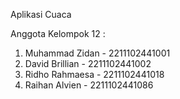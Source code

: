 Aplikasi Cuaca 


Anggota Kelompok 12 :
1. Muhammad Zidan - 2211102441001
2. David Brillian - 2211102441002
3. Ridho Rahmaesa - 2211102441018
4. Raihan Alvien - 2211102441086
